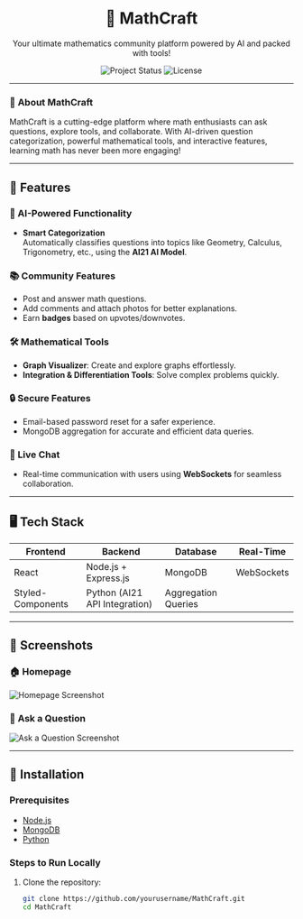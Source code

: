 <div align="center">
  <h1>🧮 MathCraft</h1>
  <p>Your ultimate mathematics community platform powered by AI and packed with tools!</p>
  <img src="https://img.shields.io/badge/Status-Active-brightgreen?style=flat-square" alt="Project Status">
  <img src="https://img.shields.io/badge/License-MIT-blue?style=flat-square" alt="License">
</div>

---

### 🚀 **About MathCraft**  
MathCraft is a cutting-edge platform where math enthusiasts can ask questions, explore tools, and collaborate. With AI-driven question categorization, powerful mathematical tools, and interactive features, learning math has never been more engaging!  

---

## 🌟 **Features**  

### 🧠 AI-Powered Functionality  
- **Smart Categorization**  
  Automatically classifies questions into topics like Geometry, Calculus, Trigonometry, etc., using the **AI21 AI Model**.  

### 📚 Community Features  
- Post and answer math questions.  
- Add comments and attach photos for better explanations.  
- Earn **badges** based on upvotes/downvotes.  

### 🛠️ Mathematical Tools  
- **Graph Visualizer**: Create and explore graphs effortlessly.  
- **Integration & Differentiation Tools**: Solve complex problems quickly.  

### 🔒 Secure Features  
- Email-based password reset for a safer experience.  
- MongoDB aggregation for accurate and efficient data queries.  

### 💬 Live Chat  
- Real-time communication with users using **WebSockets** for seamless collaboration.  

---

## 🖥️ **Tech Stack**  

| **Frontend**  | **Backend**           | **Database**   | **Real-Time** |
|---------------|-----------------------|----------------|---------------|
| React         | Node.js + Express.js | MongoDB        | WebSockets    |
| Styled-Components | Python (AI21 API Integration) | Aggregation Queries | |

---

## 📸 **Screenshots**  

### 🏠 **Homepage**  
![Homepage Screenshot](https://via.placeholder.com/800x400?text=Homepage+Screenshot)

### 🤔 **Ask a Question**  
![Ask a Question Screenshot](https://via.placeholder.com/800x400?text=Ask+a+Question)

---

## 🔧 **Installation**  

### Prerequisites  
- [Node.js](https://nodejs.org/)  
- [MongoDB](https://www.mongodb.com/)  
- [Python](https://www.python.org/)  

### Steps to Run Locally  
1. Clone the repository:  
   ```bash  
   git clone https://github.com/yourusername/MathCraft.git  
   cd MathCraft  
